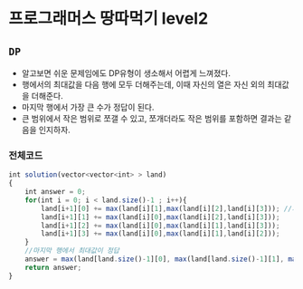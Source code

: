 # 프로그래머스 땅따먹기 level2
`DP` 
---
- 알고보면 쉬운 문제임에도 DP유형이 생소해서 어렵게 느껴졌다.
- 행에서의 최대값을 다음 행에 모두 더해주는데, 이때 자신의 열은 자신 외의 최대값을 더해준다.
- 마지막 행에서 가장 큰 수가 정답이 된다.
- 큰 범위에서 작은 범위로 쪼갤 수 있고, 쪼개더라도 작은 범위를 포함하면 결과는 같음을 인지하자.

### 전체코드
```jsx
int solution(vector<vector<int> > land)
{
    int answer = 0;
    for(int i = 0; i < land.size()-1 ; i++){
        land[i+1][0] += max(land[i][1],max(land[i][2],land[i][3])); //자신의 열이 아닌 수들 중 최대값을 다음 행에 추가
        land[i+1][1] += max(land[i][0],max(land[i][2],land[i][3]));
        land[i+1][2] += max(land[i][0],max(land[i][1],land[i][3]));
        land[i+1][3] += max(land[i][0],max(land[i][1],land[i][2]));
    }
    //마지막 행에서 최대값이 정답
    answer = max(land[land.size()-1][0], max(land[land.size()-1][1], max( land[land.size()-1][2], land[land.size()-1][3] )));
    return answer;
}
```
